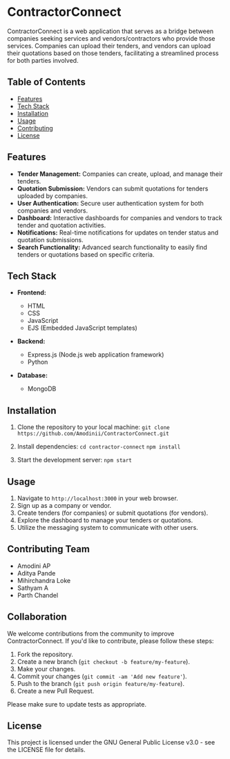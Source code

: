 # ContractorConnect
ContractorConnect is a web application that serves as a bridge between companies seeking services and vendors/contractors who provide those services. Companies can upload their tenders, and vendors can upload their quotations based on those tenders, facilitating a streamlined process for both parties involved.


## Table of Contents

- [Features](#features)
- [Tech Stack](#tech-stack)
- [Installation](#installation)
- [Usage](#usage)
- [Contributing](#contributing)
- [License](#license)

## Features

- **Tender Management:** Companies can create, upload, and manage their tenders.
- **Quotation Submission:** Vendors can submit quotations for tenders uploaded by companies.
- **User Authentication:** Secure user authentication system for both companies and vendors.
- **Dashboard:** Interactive dashboards for companies and vendors to track tender and quotation activities.
- **Notifications:** Real-time notifications for updates on tender status and quotation submissions.
- **Search Functionality:** Advanced search functionality to easily find tenders or quotations based on specific criteria.


## Tech Stack

- **Frontend:**
  - HTML
  - CSS
  - JavaScript
  - EJS (Embedded JavaScript templates)
  
- **Backend:**
  - Express.js (Node.js web application framework)
  - Python
  
- **Database:**
  - MongoDB

## Installation

1. Clone the repository to your local machine:
 ```git clone https://github.com/Amodinii/ContractorConnect.git ```

 2. Install dependencies:
      ```cd contractor-connect```
      ```npm install```


3. Start the development server:
       ```npm start```


## Usage

1. Navigate to `http://localhost:3000` in your web browser.
2. Sign up as a company or vendor.
3. Create tenders (for companies) or submit quotations (for vendors).
4. Explore the dashboard to manage your tenders or quotations.
5. Utilize the messaging system to communicate with other users.

## Contributing Team

- Amodini AP
- Aditya Pande
- Mihirchandra Loke
- Sathyam A
- Parth Chandel

## Collaboration

We welcome contributions from the community to improve ContractorConnect. If you'd like to contribute, please follow these steps:

1. Fork the repository.
2. Create a new branch (`git checkout -b feature/my-feature`).
3. Make your changes.
4. Commit your changes (`git commit -am 'Add new feature'`).
5. Push to the branch (`git push origin feature/my-feature`).
6. Create a new Pull Request.

Please make sure to update tests as appropriate.

## License

This project is licensed under the GNU General Public License v3.0 - see the LICENSE file for details.